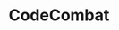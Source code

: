 ---
title: 'CodeCombat'
description: 'Learn to Code Through the Power of Play'
link: 'https://codecombat.com/'
imageURL: 'https://res.cloudinary.com/dc6mrv5cb/image/upload/v1701193610/personal-resources/challenges/codecombat.com__oxkjsh.png'
---